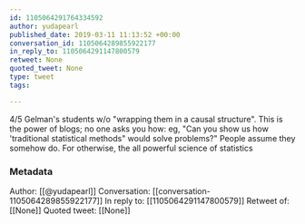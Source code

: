 ```yaml
---
id: 1105064291764334592
author: yudapearl
published_date: 2019-03-11 11:13:52 +00:00
conversation_id: 1105064289855922177
in_reply_to: 1105064291147800579
retweet: None
quoted_tweet: None
type: tweet
tags:

---
```


4/5
Gelman's students w/o "wrapping them in a causal structure". This is the power of blogs; no one asks you how: eg, "Can you show us how 'traditional statistical methods" would solve problems?" People assume they somehow do. For otherwise, the all powerful science of statistics

### Metadata

Author: [[@yudapearl]]
Conversation: [[conversation-1105064289855922177]]
In reply to: [[1105064291147800579]]
Retweet of: [[None]]
Quoted tweet: [[None]]
